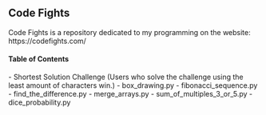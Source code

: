 <h2> Code Fights </h2>
Code Fights is a repository dedicated to my programming on the website: https://codefights.com/

<h4> Table of Contents </h4>
- Shortest Solution Challenge (Users who solve the challenge using the least amount of characters win.)
  - box_drawing.py
  - fibonacci_sequence.py
  - find_the_difference.py
  - merge_arrays.py
  - sum_of_multiples_3_or_5.py
  - dice_probability.py
